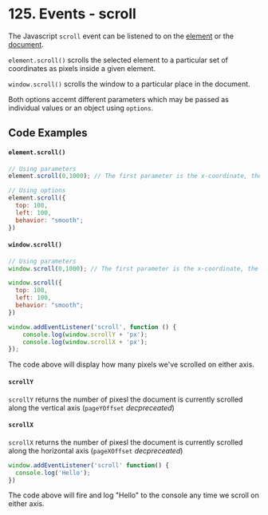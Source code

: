 # 125. Events - scroll

The Javascript `scroll` event can be listened to on the [element](https://developer.mozilla.org/en-US/docs/Web/API/Element/scroll) or the [document](https://developer.mozilla.org/en-US/docs/Web/API/Window/scroll).

`element.scroll()` scrolls the selected element to a particular set of coordinates as pixels inside a given element.

`window.scroll()` scrolls the window to a particular place in the document.

Both options accemt different parameters which may be passed as individual values or an object using `options`.

## Code Examples

#### `element.scroll()`

```js
// Using parameters
element.scroll(0,1000); // The first parameter is the x-coordinate, the second is the y-coordinate.

// Using options
element.scroll({
  top: 100,
  left: 100,
  behavior: "smooth";
})
```

#### `window.scroll()`

```js
// Using parameters
window.scroll(0,1000); // The first parameter is the x-coordinate, the second is the y-coordinate.

window.scroll({
  top: 100,
  left: 100,
  behavior: "smooth";
})
```

```js
window.addEventListener('scroll', function () {
	console.log(window.scrollY + 'px');
	console.log(window.scrollX + 'px');
});
```

The code above will display how many pixels we've scrolled on either axis.

#### `scrollY`

`scrollY` returns the number of pixesl the document is currently scrolled along the vertical axis (`pageYOffset` _decpreceated_)

#### `scrollX`

`scrollX` returns the number of pixesl the document is currently scrolled along the horizontal axis (`pageXOffset` _decpreceated_)

```js
window.addEventListener('scroll' function() {
  console.log('Hello');
})
```

The code above will fire and log "Hello" to the console any time we scroll on either axis.
